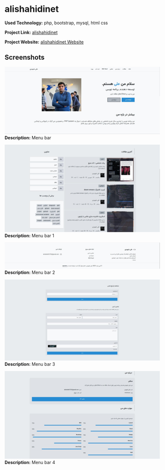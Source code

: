 # alishahidinet

**Used Technology:** php, bootstrap, mysql, html css

**Project Link:** [alishahidinet](https://gtihub.com/alishahidi/alishahidinet)

**Project Website:** [alishahidinet Website](https://alishahidinet.ir)

## Screenshots

![Menu bar](assets/1.jpg)
**Description:** Menu bar

![Menu bar 1](assets/2.jpg)
**Description:** Menu bar 1

![Menu bar 2](assets/3.jpg)
**Description:** Menu bar 2

![Menu bar 3](assets/4.jpg)
**Description:** Menu bar 3

![Menu bar 4](assets/5.jpg)
**Description:** Menu bar 4


